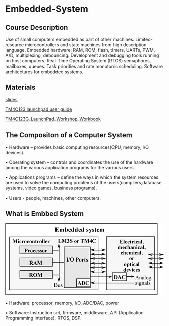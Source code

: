 # Embedded-System

## Course Description

Use of small computers embedded as part of other machines. Limited-resource microcontrollers and state machines from high description language. Embedded hardware: RAM, ROM, flash, timers, UARTs, PWM, A/D, multiplexing, debouncing. Development and debugging tools running on host computers. Real-Time Operating System (RTOS) semaphores, mailboxes, queues. Task priorities and rate monotonic scheduling. Software architectures for embedded systems.



## Materials
[slides](https://github.com/bunnymen1012/Embedded-System/tree/master/slides)



[TM4C123 launchpad user guide](https://github.com/bunnymen1012/Embedded-System/blob/master/TM4C123%20launchpad%20user%20guide%20spmu296.pdf)



[TM4C123G_LaunchPad_Workshop_Workbook](https://github.com/bunnymen1012/Embedded-System/blob/master/TM4C123G_LaunchPad_Workshop_Workbook.pdf)



## The Compositon of a Computer System
• Hardware – provides basic computing resources(CPU, memory, I/O devices).

• Operating system – controls and coordinates the use of the hardware among the various application programs for the various users.

• Applications programs – define the ways in which the system resources are used to solve the computing problems of the users(compilers,database systems, video games, business programs).

• Users - people, machines, other computers.



## What is Embbed System
![images](https://github.com/bunnymen1012/Embedded-System/blob/master/ImagesFolderForReadme/WeChat5bd166847ebb48a212d93f4f08cdef99.png)

• Hardware: processor, memory, I/O, ADC/DAC, power

• Software: Instruction set, firmware, middleware, API
(Application Programming Interface), RTOS, DSP.
